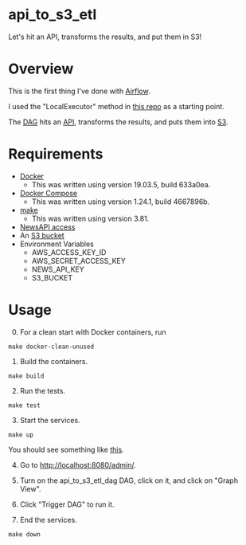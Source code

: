 # api_to_s3_etl
Let's hit an API, transforms the results, and put them in S3!

# Overview

This is the first thing I've done with [Airflow](https://airflow.apache.org/).

I used the "LocalExecutor" method in [this repo](https://github.com/puckel/docker-airflow) as a starting point.

The [DAG](./src/dags/api_to_s3_etl_dag.py) hits an [API](https://newsapi.org/), transforms the results, and puts them into [S3](https://aws.amazon.com/s3/).

# Requirements

- [Docker](https://www.docker.com/products/docker-desktop)
  - This was written using version 19.03.5, build 633a0ea.
- [Docker Compose](https://docs.docker.com/compose/)
  - This was written using version 1.24.1, build 4667896b.
- [make](https://www.gnu.org/software/make/manual/make.html)
  - This was written using version 3.81.
- [NewsAPI access](https://newsapi.org/docs/get-started)  
- An [S3 bucket](https://aws.amazon.com/s3/)
- Environment Variables
  - AWS_ACCESS_KEY_ID
  - AWS_SECRET_ACCESS_KEY
  - NEWS_API_KEY
  - S3_BUCKET

# Usage

0. For a clean start with Docker containers, run
```
make docker-clean-unused
```

1. Build the containers.
```
make build
```

2. Run the tests.
```
make test
```

3. Start the services.
```
make up
```

You should see something like [this](./stack_traces/make_run.txt).

4. Go to [http://localhost:8080/admin/](http://localhost:8080/admin/).

5. Turn on the api_to_s3_etl_dag DAG, click on it, and click on "Graph View".

6. Click "Trigger DAG" to run it.

7. End the services.
```
make down
```
